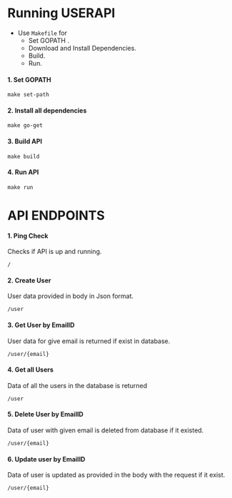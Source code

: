# **Running USERAPI**

- Use `Makefile` for
     * Set GOPATH .
     * Download and Install Dependencies.
     * Build.
     * Run.

#### 1. **Set GOPATH**
```
make set-path
```

#### 2. **Install all dependencies**
```
make go-get
```

#### 3. **Build API**
```
make build
```

#### 4. **Run API**
```
make run
```

# **API ENDPOINTS**

####    1. Ping Check
Checks if API is up and running.
```
/
```
####    2. Create User
User data provided in body in Json format.
```
/user
```
####    3. Get User by EmailID
User data for give email is returned if exist in database.
```
/user/{email}
```
####    4. Get all Users
Data of all the users in the database is returned
```
/user
```
####    5. Delete User by EmailID
Data of user with given email is deleted from database if it existed.
```
/user/{email}
```
####    6. Update user by EmailID
Data of user is updated as provided in the body with the request if it exist.
```
/user/{email}
```
